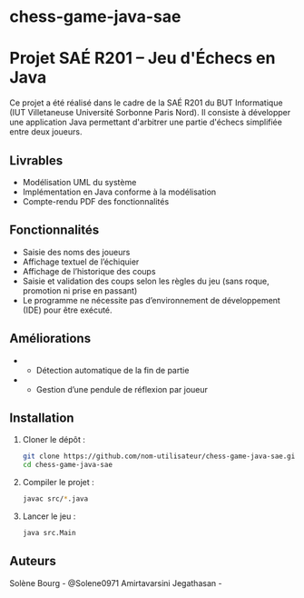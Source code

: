 # chess-game-java-sae
# Projet SAÉ R201 – Jeu d'Échecs en Java

Ce projet a été réalisé dans le cadre de la SAÉ R201 du BUT Informatique (IUT Villetaneuse Université Sorbonne Paris Nord). Il consiste à développer une application Java permettant d'arbitrer une partie d'échecs simplifiée entre deux joueurs.

## Livrables

- Modélisation UML du système
- Implémentation en Java conforme à la modélisation
- Compte-rendu PDF des fonctionnalités

## Fonctionnalités

- Saisie des noms des joueurs
- Affichage textuel de l’échiquier
- Affichage de l’historique des coups
- Saisie et validation des coups selon les règles du jeu (sans roque, promotion ni prise en passant)
- Le programme ne nécessite pas d’environnement de développement (IDE) pour être exécuté.

## Améliorations

- - Détection automatique de la fin de partie
- - Gestion d’une pendule de réflexion par joueur

## Installation

1. Cloner le dépôt :

   ```bash
   git clone https://github.com/nom-utilisateur/chess-game-java-sae.git
   cd chess-game-java-sae

2. Compiler le projet :

   ```bash
   javac src/*.java

3. Lancer le jeu :

   ```bash
   java src.Main

## Auteurs
Solène Bourg - @Solene0971
Amirtavarsini Jegathasan -
